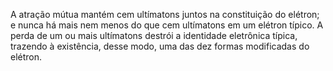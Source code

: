 ﻿A atração mútua mantém cem ultímatons juntos na constituição do elétron; e nunca há mais nem menos do que cem ultímatons em um elétron típico. A perda de um ou mais ultímatons destrói a identidade eletrônica típica, trazendo à existência, desse modo, uma das dez formas modificadas do elétron.